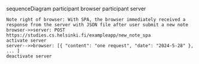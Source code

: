 sequenceDiagram
    participant browser
    participant server

    Note right of browser: With SPA, the browser immediately received a response from the server with JSON file after user submit a new note
    browser->>server: POST https://studies.cs.helsinki.fi/exampleapp/new_note_spa
    activate server
    server-->>browser: [{ "content": "one request", "date": "2024-5-28" }, ... ]
    deactivate server